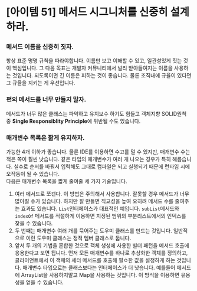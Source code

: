 # [아이템 51] 메서드 시그니처를 신중히 설계하라.

### 메서드 이름을 신중히 짓자.
항상 표준 명명 규칙을 따라야합니다. 이름만 보고 이해할 수 있고, 일관성있게 짓는 것이 핵심입니다. 그 다음 목표는 개발자 커뮤니티에서 널리 받아들여지는 이름을 사용하는 것입니다. 되도록이면 긴 이름은 피하는 것이 좋습니다. 물론 조직내에 규율이 있다면 그 규율을 지키는 게 우선입니다.

### 편의 메서드를 너무 만들지 말자.
메서드가 너무 많은 클래스는 파악하고 유지보수 하기도 힘들고 객체지향 SOLID원칙 중 **Single Responsiblity Principle**에 위반될 수도 있습니다.

### 매개변수 목록은 짧게 유지하자.
가능한 4개 이하가 좋습니다. 물론 IDE를 이용하면 수고를 덜 수 있지만, 매개변수 수는 적은 쪽이 훨씬 낫습니다. 같은 타입의 매개변수가 여러 개 나오는 경우가 특히 해롭습니다. 실수로 순서를 바꿔서 입력해도 그대로 컴파일은 되고 실행되기 때문에 런타임 시에 오작동이 될 수 있습니다.
</br>
다음은 매개변수 목록을 짧게 줄여줄 세 가지 기술입니다.
1. 여러 메서드로 쪼갠다. 이 방법은 주의해서 사용합니다. 잘못할 경우 메서드가 너무 많아질 수가 있습니다. 하지만 잘 만들면 직교성을 높여 오히려 메서드 수를 줄여주는 효과도 있습니다. `List`인터페이스가 대표적인 예입니다. `subList`메서드와 `indexOf` 메서드를 적절하게 이용하면 지정된 범위의 부분리스트에서의 인덱스를 찾을 수 있습니다.
2. 두 번째는 매개변수 여러 개를 묶어주는 도우미 클래스를 만드는 것입니다. 일반적으로 이런 도우미 클래스는 정적 멤버 클래스로 둡니다. 
3. 앞서 두 개의 기법을 혼합한 것으로 객체 생성에 사용한 빌더 패턴을 메서드 호출에 응용한다고 보면 됩니다. 먼저 모든 매개변수를 하나로 추상화한 객체를 정의하고, 클라이언트에서 이 객체의 세터 메서드를 호출해 필ㅇ한 값을 설정하게 하는 것입니다. 매개변수 타입으로는 클래스보다는 인터페이스가 더 낫습니다. 예를들어 메서드에 ArrayList을 사용하지말고 Map을 사용하는 것입니다. 이 방식을 이용하면 유용성을 얻을 수 있습니다.
   